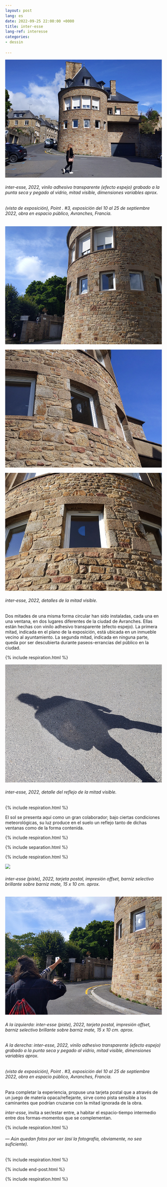 ```yaml
---
layout: post
lang: es
date: 2022-09-25 22:00:00 +0000
title: inter-esse
lang-ref: interesse
categories:
- dessin

---
```

![](/imgs/pxl_20220910_112703454-up.jpg)

###### _inter-esse_, 2022, vinilo adhesivo transparente (efecto espejo) grabado a la punta seca y pegado al vidrio, mitad visible, dimensiones variables aprox.

###### (vista de exposición), _Point . #3_, exposición del 10 al 25 de septiembre 2022, obra en espacio público, Avranches, Francia.

![](/imgs/pxl_20220910_142200116-up.jpg)

![](/imgs/pxl_20220910_112811901-up.jpg)

![](/imgs/pxl_20220910_161129162-up.jpg)

###### _inter-esse_, 2022, detalles de la mitad visible.

Dos mitades de una misma forma circular han sido instaladas, cada una en una ventana, en dos lugares diferentes de la ciudad de Avranches. Ellas están hechas con vinilo adhesivo transparente (efecto espejo). La primera mitad, indicada en el plano de la exposición, está ubicada en un inmueble vecino al ayuntamiento. La segunda mitad, indicada en ninguna parte, queda por ser descubierta durante paseos-errancias del público en la ciudad.

{% include respiration.html %}

![](/imgs/pxl_20220910_112745619-up.jpg)

###### _inter-esse_, 2022, detalle del reflejo de la mitad visible.

{% include respiration.html %}

El sol se presenta aquí como un gran colaborador; bajo ciertas condiciones meteorológicas, su luz produce en el suelo un reflejo tanto de dichas ventanas como de la forma contenida.

{% include respiration.html %}

{% include separation.html %}

{% include respiration.html %}

![](/imgs/inter-esse-gif.gif)

###### _inter-esse (piste)_, 2022, tarjeta postal, impresión offset, barniz selectivo brillante sobre barniz mate, 15 x 10 cm. aprox.

![](/imgs/pxl_20220910_142016569-up.jpg)

###### A la izquierda: _inter-esse (piste)_, 2022, tarjeta postal, impresión offset, barniz selectivo brillante sobre barniz mate, 15 x 10 cm. aprox.

###### A la derecha: _inter-esse_, 2022, vinilo adhesivo transparente (efecto espejo) grabado a la punta seca y pegado al vidrio, mitad visible, dimensiones variables aprox.

###### (vista de exposición), _Point . #3_, exposición del 10 al 25 de septiembre 2022, obra en espacio público, Avranches, Francia.

Para completar la experiencia, propuse una tarjeta postal que a através de un juego de materia opaca/reflejante, sirve como pista sensible a los caminantes que podrían cruzarse con la mitad ignorada de la obra.

_inter-esse_, invita a ser/estar entre, a habitar el espacio-tiempo intermedio entre dos formas-momentos que se complementan.

{% include respiration.html %}

###### — _Aún quedan fotos por ver (así la fotografía, obviamente, no sea suficiente)._

{% include respiration.html %}

{% include end-post.html %}

{% include respiration.html %}